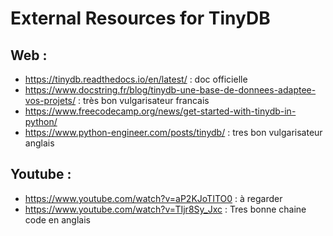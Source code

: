 # External Resources for TinyDB


##  Web : 
- https://tinydb.readthedocs.io/en/latest/ : doc officielle
- https://www.docstring.fr/blog/tinydb-une-base-de-donnees-adaptee-vos-projets/ : très bon vulgarisateur francais 
- https://www.freecodecamp.org/news/get-started-with-tinydb-in-python/
- https://www.python-engineer.com/posts/tinydb/ : tres bon vulgarisateur anglais

## Youtube : 
- https://www.youtube.com/watch?v=aP2KJoTITO0 : à regarder
- https://www.youtube.com/watch?v=TIjr8Sy_Jxc  : Tres bonne chaine code en anglais